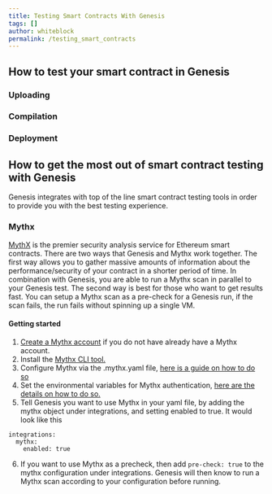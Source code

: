```yaml
---
title: Testing Smart Contracts With Genesis
tags: []
author: whiteblock
permalink: /testing_smart_contracts
---
```


## How to test your smart contract in Genesis

### Uploading

### Compilation

### Deployment

## How to get the most out of smart contract testing with Genesis
Genesis integrates with top of the line smart contract testing tools in order to provide you with the best testing experience. 

### Mythx
[MythX](https://mythx.io/) is the premier security analysis service for Ethereum smart contracts. There are two ways that Genesis and Mythx work together. The first way allows you to gather massive amounts of information about the performance/security of your contract in a shorter period of time. In combination with Genesis, you are able to run a Mythx scan in parallel to your Genesis test. The second way is best for those who want to get results fast. You can setup a Mythx scan as a pre-check for a Genesis run, if the scan fails, the run fails without spinning up a single VM. 

#### Getting started
1. [Create a Mythx account](https://dashboard.mythx.io/#/registration) if you do not have already have a Mythx account.  
2. Install the [Mythx CLI tool.](https://mythx-cli.readthedocs.io/en/latest/installation.html)
3. Configure Mythx via the .mythx.yaml file, [here is a guide on how to do so](https://mythx-cli.readthedocs.io/en/latest/advanced-usage.html#configuration-using-mythx-yml)
4. Set the environmental variables for Mythx authentication, [here are the details on how to do so.](https://mythx-cli.readthedocs.io/en/latest/usage.html#authentication)
5. Tell Genesis you want to use Mythx in your yaml file, by adding the mythx object under integrations, and setting enabled to true. 
It would look like this 
```
integrations:
  mythx:
    enabled: true
```
6. If you want to use Mythx as a precheck, then add `pre-check: true` to the mythx configuration under integrations. Genesis will then know to run a Mythx scan according to your configuration before running. 


